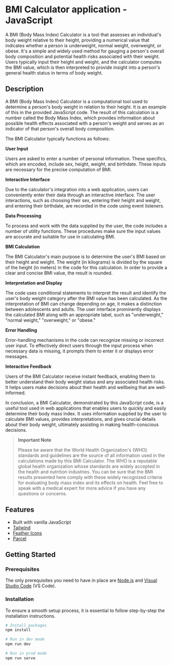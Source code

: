 # BMI Calculator application - JavaScript

A BMI (Body Mass Index) Calculator is a tool that assesses an individual's body weight relative to their height, providing a numerical value that indicates whether a person is underweight, normal weight, overweight, or obese. It's a simple and widely used method for gauging a person's overall body composition and potential health risks associated with their weight. Users typically input their height and weight, and the calculator computes the BMI value, which is then interpreted to provide insight into a person's general health status in terms of body weight.

## Description

A BMI (Body Mass Index) Calculator is a computational tool used to determine a person's body weight in relation to their height. It is an example of this in the provided JavaScript code. The result of this calculation is a number called the Body Mass Index, which provides information about possible health effects associated with a person's weight and serves as an indicator of that person's overall body composition.

The BMI Calculator typically functions as follows:

**User Input**

Users are asked to enter a number of personal information. These specifics, which are encoded, include sex, height, weight, and birthdate. These inputs are necessary for the precise computation of BMI.

**Interactive Interface**

Due to the calculator's integration into a web application, users can conveniently enter their data through an interactive interface. The user interactions, such as choosing their sex, entering their height and weight, and entering their birthdate, are recorded in the code using event listeners.

**Data Processing**

To process and work with the data supplied by the user, the code includes a number of utility functions. These procedures make sure the input values are accurate and suitable for use in calculating BMI.

**BMI Calculation**

The BMI Calculator's main purpose is to determine the user's BMI based on their height and weight. The weight (in kilograms) is divided by the square of the height (in meters) in the code for this calculation. In order to provide a clear and concise BMI value, the result is rounded.

**Interpretation and Display**

The code uses conditional statements to interpret the result and identify the user's body weight category after the BMI value has been calculated. As the interpretation of BMI can change depending on age, it makes a distinction between adolescents and adults. The user interface prominently displays the calculated BMI along with an appropriate label, such as "underweight," "normal weight," "overweight," or "obese."

**Error Handling**

Error-handling mechanisms in the code can recognize missing or incorrect user input. To effectively direct users through the input process when necessary data is missing, it prompts them to enter it or displays error messages.

**Interactive Feedback**

Users of the BMI Calculator receive instant feedback, enabling them to better understand their body weight status and any associated health risks. It helps users make decisions about their health and wellbeing that are well-informed.

In conclusion, a BMI Calculator, demonstrated by this JavaScript code, is a useful tool used in web applications that enables users to quickly and easily determine their body mass index. It uses information supplied by the user to calculate BMI values, provides interpretations, and gives crucial details about their body weight, ultimately assisting in making health-conscious decisions.

> **Important Note**
>
> Please be aware that the World Health Organization's (WHO) standards and guidelines are the source of all information used in the calculations made by this BMI Calculator. The WHO is a reputable global health organization whose standards are widely accepted in the health and nutrition industries. You can be sure that the BMI results presented here comply with these widely recognized criteria for evaluating body mass index and its effects on health. Feel free to speak with a medical expert for more advice if you have any questions or concerns.


## Features

- Built with vanilla JavaScript
- [Tailwind](https://tailwindcss.com/)
- [Feather Icons](https://feathericons.com/)
- [Parcel](https://parceljs.org/)

## Getting Started

### Prerequisites

The only prerequisites you need to have in place are [Node.js](https://nodejs.org/en) and [Visual Studio Code](https://code.visualstudio.com/) (VS Code).

### Installation

To ensure a smooth setup process, it is essential to follow step-by-step the installation instructions.

```sh
# Install packages
npm install

# Run in dev mode
npm run dev

# Run in prod mode
npm run serve
```
